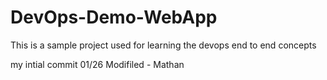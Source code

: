 # DevOps-Demo-WebApp
This is a sample project used for learning the devops end to end concepts

my intial commit 01/26
Modifiled - Mathan
